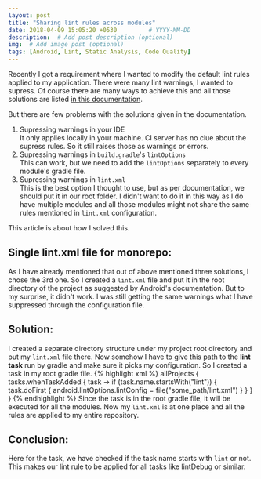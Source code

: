```yaml
---
layout: post
title: "Sharing lint rules across modules"
date: 2018-04-09 15:05:20 +0530         # YYYY-MM-DD
description:  # Add post description (optional)
img:  # Add image post (optional)
tags: [Android, Lint, Static Analysis, Code Quality]
---
```

Recently I got a requirement where I wanted to modify the default lint rules applied to my application. There were many lint warnings, I wanted to supress. Of course there are many ways to achieve this and all those solutions are listed [in this documentation](https://developer.android.com/studio/write/lint).

But there are few problems with the solutions given in the documentation.
1. Supressing warnings in your IDE  
 It only applies locally in your machine. CI server has no clue about the supress rules. So it still raises those as warnings or errors.
2. Supressing warnings in `build.gradle`'s `lintOptions`  
 This can work, but we need to add the `lintOptions` separately to every module's gradle file.
3. Supressing warnings in `lint.xml`  
 This is the best option I thought to use, but as per documentation, we should put it in our root folder. I didn't want to do it in this way as I do have multiple modules and all those modules might not share the same rules mentioned in `lint.xml` configuration.

This article is about how I solved this.

## Single lint.xml file for monorepo:
As I have already mentioned that out of above mentioned three solutions, I chose the 3rd one. So I created a `lint.xml` file and put it in the root directory of the project as suggested by Android's documentation. But to my surprise, it didn't work. I was still getting the same warnings what I have suppressed through the configuration file.

## Solution:
I created a separate directory structure under my project root directory and put my `lint.xml` file there. Now somehow I have to give this path to the **lint task** run by gradle and make sure it picks my configuration. So I created a task in my root gradle file.
{% highlight xml %}
allProjects {
    tasks.whenTaskAdded { task ->
        if (task.name.startsWith("lint")) {
            task.doFirst {
                android.lintOptions.lintConfig = file("some_path/lint.xml")
            }
        }
    }
}
{% endhighlight %}
Since the task is in the root gradle file, it will be executed for all the modules. Now my `lint.xml` is at one place and all the rules are applied to my entire repository.
## Conclusion:
Here for the task, we have checked if the task name starts with `lint` or not. This makes our lint rule to be applied for all tasks like lintDebug or similar.